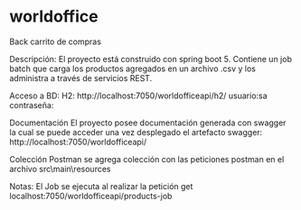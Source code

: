 # worldoffice
Back carrito de compras

Descripción:
El proyecto está construido con spring boot 5. Contiene un job batch que carga los productos agregados en un archivo .csv y los administra a través de servicios REST.

Acceso a BD:
H2: http://localhost:7050/worldofficeapi/h2/
usuario:sa
contraseña:

Documentación
El proyecto posee documentación generada con swagger la cual se puede acceder una vez desplegado el artefacto
swagger: http://localhost:7050/worldofficeapi/

Colección Postman
se agrega colección con las peticiones postman en el archivo src\main\resources

Notas:
El Job se ejecuta al realizar la petición get localhost:7050/worldofficeapi/products-job